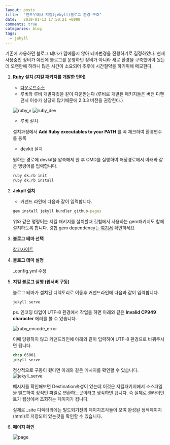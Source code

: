 ```yaml
---
layout: posts
title:  "윈도우에서 지킬(jekyll)블로그 환경 구축"
date:   2019-01-13 17:50:21 +0900
comments: true
categories: blog
tags:
  - jekyll
---
```

기존에 사용하던 블로그 테마가 맘에들지 않아 테마변경을 진행하기로 결정하였다.
현재 사용중인 장비가 예전에 블로그를 운영하던 장비가 아니라 새로 환경을 구축했어야 됬는데
오랜만에 하려니 많은 시간이 소요되어 추후에 시간절약을 하기위해 메모한다.

1. **Ruby 설치  (지킬 패키지를 개발한 언어)**

    - [다운로드주소](https://rubyinstaller.org/downloads/)
    - 루비와 루비 개발자킷을 같이 다운받는다 (루비로 개발된 패키지들은 버전 디펜던시 이슈가 상당히 많기때문에 2.3.3 버전을 권장한다.)


    ![ruby_v](https://user-images.githubusercontent.com/25237661/51083514-dd610b00-175e-11e9-8455-8ab0e72547de.jpg)
    ![ruby_dev](https://user-images.githubusercontent.com/25237661/51083512-d934ed80-175e-11e9-8bd0-d078c86b40a4.jpg)

    - 루비 설치


    설치과정에서 __Add Ruby executables to your PATH__ 를 꼭 체크하여 환경변수를 등록

    - devkit 설치


    원하는 경로에 devkit을 압축해제 한 후 CMD를 실행하여 해당경로에서 아래와 같은 명령어를 입력합니다.
      ```cmd
      ruby dk.rb init
      ruby dk.rb install
      ```

1. **Jekyll 설치**

    - 커맨드 라인에 다음과 같이 입력합니다.
    ``` cmd
    gem install jekyll bundler github-pages
    ```
    위와 같은 명령어는 지킬 패키지를 설치할때 깃헙에서 사용하는 gem패키지도 함께 설치하도록 합니다.
    깃헙 gem dependency는 [여기서](https://pages.github.com/versions/) 확인하세요


1. **블로그 테마 선택**

    [참고사이트](http://jekyllthemes.org/)

1. **블로그 테마 설정**

    \_config.yml 수정

1. **지킬 블로그 실행 (웹서버 구동)**

    블로그 테마가 설치된 디렉토리로 이동후 커맨드라인에 다음과 같이 입력합니다.

    ```cmd
    jekyll serve
    ```
    ps. 인코딩 타입이 UTF-8 환경에서 작업을 하면 아래와 같은 **Invalid CP949 character** 에러를 볼 수 있습니다.   

    ![ruby_encode_error](https://user-images.githubusercontent.com/25237661/51084295-8a8d5080-176a-11e9-89d7-73ecff240c78.jpg)

    이때 당황하지 않고 커맨드라인에 아래와 같이 입력하여 UTF-8 환경으로 바꿔주시면 됩니다.
    ```cmd
    chcp 65001
    jekyll serve
    ```

    정상적으로 구동이 됬다면 아래와 같은 메시지를 확인할 수 있습니다.
    ![jekyll_serve](https://user-images.githubusercontent.com/25237661/51084348-39319100-176b-11e9-8322-1c0f06750617.jpg)

    메시지를 확인해보면 Destination속성이 있는데 이것은 지킬패키지에서 소스파일을 빌드하여 정적인 파일로 변환하는곳이라고 생각하면 됩니다. 즉 실제로 클라이언트가 웹상에서 조회하는 페이지가 됩니다.


    실제로 \_site 디렉터리에는 빌드되기전의 페이지조각들이 모여 완성된 정적페이지(html)로 저장되어 있는것을 확인할 수 있습니다.

1. **페이지 확인**

    ![page](https://user-images.githubusercontent.com/25237661/51084405-8b26e680-176c-11e9-8837-3b85e87f40d4.jpg)
